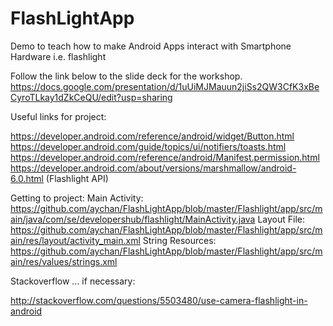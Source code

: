 # FlashLightApp
Demo to teach how to make Android Apps interact with Smartphone Hardware i.e. flashlight

Follow the link below to the slide deck for the workshop.
https://docs.google.com/presentation/d/1uUiMJMauun2jiSs2QW3CfK3xBeCyroTLkay1dZkCeQU/edit?usp=sharing

Useful links for project:

https://developer.android.com/reference/android/widget/Button.html
https://developer.android.com/guide/topics/ui/notifiers/toasts.html
https://developer.android.com/reference/android/Manifest.permission.html
https://developer.android.com/about/versions/marshmallow/android-6.0.html (Flashlight API)

Getting to project:
Main Activity: https://github.com/aychan/FlashLightApp/blob/master/Flashlight/app/src/main/java/com/se/developershub/flashlight/MainActivity.java
Layout File: https://github.com/aychan/FlashLightApp/blob/master/Flashlight/app/src/main/res/layout/activity_main.xml
String Resources: https://github.com/aychan/FlashLightApp/blob/master/Flashlight/app/src/main/res/values/strings.xml


Stackoverflow ... if necessary:

http://stackoverflow.com/questions/5503480/use-camera-flashlight-in-android
